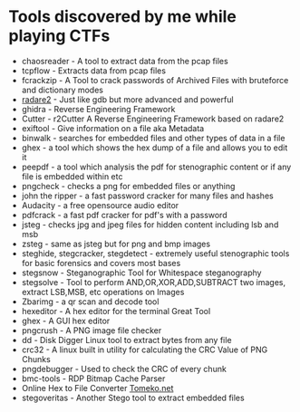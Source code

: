 # Tools discovered by me while playing CTFs

* chaosreader - A tool to extract data from the pcap files
* tcpflow - Extracts data from pcap files
* fcrackzip - A Tool to crack passwords of Archived Files with bruteforce and dictionary modes
* [radare2](https://github.com/radareorg/radare2) - Just like gdb but more advanced and powerful
* ghidra - Reverse Engineering Framework
* Cutter - r2Cutter A Reverse Engineering Framework based on radare2
* exiftool - Give information on a file aka Metadata
* binwalk - searches for embedded files and other types of data in a file
* ghex - a tool which shows the hex dump of a file and allows you to edit it
* peepdf - a tool which analysis the pdf for stenographic content or if any file is embedded within etc
* pngcheck - checks a png for embedded files or anything
* john the ripper - a fast password cracker for many files and hashes
* Audacity - a free opensource audio editor
* pdfcrack - a fast pdf cracker for pdf's with a password
* jsteg - checks jpg and jpeg files for hidden content including lsb and msb
* zsteg - same as jsteg but for png and bmp images
* steghide, stegcracker, stegdetect - extremely useful stenographic tools for basic forensics and covers most bases
* stegsnow - Steganographic Tool for Whitespace steganography
* stegsolve - Tool to perform AND,OR,XOR,ADD,SUBTRACT two images, extract LSB,MSB, etc operations on Images
* Zbarimg - a qr scan and decode tool
* hexeditor - A hex editor for the terminal Great Tool
* ghex - A GUI hex editor 
* pngcrush - A PNG image file checker
* dd - Disk Digger Linux tool to extract bytes from any file
* crc32 - A linux built in utility for calculating the CRC Value of PNG Chunks
* pngdebugger - Used to check the CRC of every chunk
* bmc-tools - RDP Bitmap Cache Parser
* Online Hex to File Converter [Tomeko.net](http://tomeko.net/online_tools/hex_to_file.php?lang=en)
* stegoveritas - Another Stego tool to extract embedded files 
